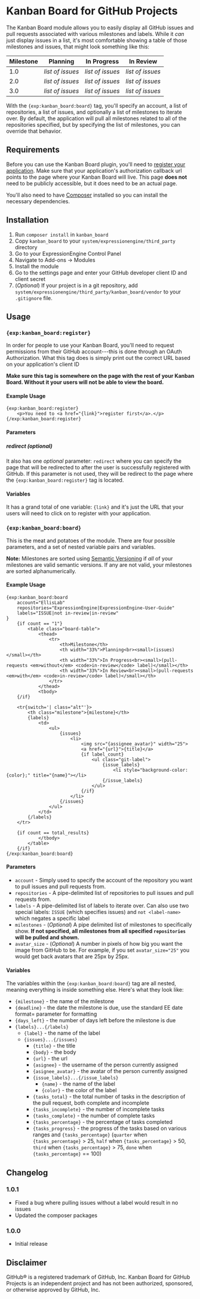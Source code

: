 # Kanban Board for GitHub Projects

The Kanban Board module allows you to easily display all GitHub issues and pull
requests associated with various milestones and labels. While it *can* just
display issues in a list, it's most comfortable showing a table of those
milestones and issues, that might look something like this:

| Milestone | Planning         | In Progress      | In Review        |
| --------- | ---------------- | ---------------- | ---------------- |
| 1.0       | *list of issues* | *list of issues* | *list of issues* |
| 2.0       | *list of issues* | *list of issues* | *list of issues* |
| 3.0       | *list of issues* | *list of issues* | *list of issues* |

With the `{exp:kanban_board:board}` tag, you'll specify an account, a list of
repositories, a list of issues, and optionally a list of milestones to iterate
over. By default, the application will pull all milestones related to all of the
repositories specified, but by specifying the list of milestones, you can
override that behavior.

## Requirements

Before you can use the Kanban Board plugin, you'll need to [register your
application](https://github.com/settings/applications/new). Make sure that your
application's authorization callback url points to the page where your Kanban
Board will live. This page **does not** need to be publicly accessible, but it
does need to be an actual page.

You'll also need to have [Composer](https://getcomposer.org) installed so you
can install the necessary dependencies.

## Installation

1. Run `composer install` in `kanban_board`
2. Copy `kanban_board` to your `system/expressionengine/third_party` directory
3. Go to your ExpressionEngine Control Panel
4. Navigate to Add-ons -> Modules
5. Install the module
6. Go to the settings page and enter your GitHub developer client ID and client
   secret
7. (*Optional*) If your project is in a git repository, add
   `system/expressionengine/third_party/kanban_board/vendor` to your `.gitignore`
   file.

## Usage

### `{exp:kanban_board:register}`

In order for people to use your Kanban Board, you'll need to request permissions
from their GitHub account---this is done through an OAuth Authorization. What
this tag does is simply print out the correct URL based on your application's
client ID

**Make sure this tag is somewhere on the page with the rest of your Kanban Board.
Without it your users will not be able to view the board.**

#### Example Usage

    {exp:kanban_board:register}
        <p>You need to <a href="{link}">register first</a>.</p>
    {/exp:kanban_board:register}

#### Parameters

##### redirect (*optional*)

It also has one *optional* parameter: `redirect` where you can specify the page
that will be redirected to after the user is successfully registered with
GitHub. If this parameter is not used, they will be redirect to the page where
the `{exp:kanban_board:register}` tag is located.

#### Variables

It has a grand total of one variable: `{link}` and it's just the URL that your
users will need to click on to register with your application.

### `{exp:kanban_board:board}`

This is the meat and potatoes of the module. There are four possible parameters,
and a set of nested variable pairs and variables.

**Note:** Milestones are sorted using [Semantic Versioning](http://semver.org)
if *all* of your milestones are valid semantic versions. If any are not valid,
your milestones are sorted alphanumerically.

#### Example Usage

    {exp:kanban_board:board
        account="EllisLab"
        repositories="ExpressionEngine|ExpressionEngine-User-Guide"
        labels="ISSUE|not in-review|in-review"
    }
        {if count == "1"}
            <table class="board-table">
                <thead>
                    <tr>
                        <th>Milestone</th>
                        <th width="33%">Planning<br><small>(issues)</small></th>
                        <th width="33%">In Progress<br><small>(pull-requests <em>without</em> <code>in-review</code> label)</small></th>
                        <th width="33%">In Review<br><small>(pull-requests <em>with</em> <code>in-review</code> label)</small></th>
                    </tr>
                </thead>
                <tbody>
        {/if}

        <tr{switch='| class="alt"'}>
            <th class="milestone">{milestone}</th>
            {labels}
                <td>
                    <ul>
                        {issues}
                            <li>
                                <img src="{assignee_avatar}" width="25">
                                <a href="{url}">{title}</a>
                                {if label_count}
                                    <ul class="git-label">
                                        {issue_labels}
                                            <li style="background-color: {color};" title="{name}"></li>
                                        {/issue_labels}
                                    </ul>
                                {/if}
                            </li>
                        {/issues}
                    </ul>
                </td>
            {/labels}
        </tr>

        {if count == total_results}
                </tbody>
            </table>
        {/if}
    {/exp:kanban_board:board}

#### Parameters

- `account` - Simply used to specify the account of the repository you want to
  pull issues and pull requests from.
- `repositories` - A pipe-delimited list of repositories to pull issues and pull
  requests from.
- `labels` - A pipe-delimited list of labels to iterate over. Can also use two
  special labels: `ISSUE` (which specifies issues) and `not <label-name>` which
  negates a specific label
- `milestones` - (*Optional*) A pipe delimited list of milestones to
  specifically show. **If not specified, all milestones from all specified
  `repositories` will be pulled and shown.**
- `avatar_size` - (*Optional*) A number in pixels of how big you want the image
  from GitHub to be. For example, if you set `avatar_size="25"` you would get
  back avatars that are 25px by 25px.

#### Variables

The variables within the `{exp:kanban_board:board}` tag are all nested, meaning
everything is inside something else. Here's what they look like:

- `{milestone}` - the name of the milestone
- `{deadline}` - the date the milestone is due, use the standard EE date format= parameter for formatting
- `{days_left}` - the number of days left before the milestone is due
- `{labels}...{/labels}`
    - `{label}` - the name of the label
    - `{issues}...{/issues}`
        - `{title}` - the title
        - `{body}` - the body
        - `{url}` - the url
        - `{asignee}` - the username of the person currently assigned
        - `{asignee_avatar}` - the avatar of the person currently assigned
        - `{issue_labels}...{/issue_labels}`
            - `{name}` - the name of the label
            - `{color}` - the color of the label
        - `{tasks_total}` - the total number of tasks in the description of the pull request, both complete and incomplete
        - `{tasks_incomplete}` - the number of incomplete tasks
        - `{tasks_complete}` - the number of complete tasks
        - `{tasks_percentage}` - the percentage of tasks completed
        - `{tasks_progress}` - the progress of the tasks based on various ranges and `{tasks_percentage}` (`quarter` when `{tasks_percentage}` > 25, `half` when `{tasks_percentage}` > 50, `third` when `{tasks_percentage}` > 75, `done` when `{tasks_percentage}` == 100)

## Changelog

### 1.0.1

- Fixed a bug where pulling issues without a label would result in no issues
- Updated the composer packages

### 1.0.0

- Initial release

## Disclaimer

GitHub® is a registered trademark of GitHub, Inc. Kanban Board for GitHub
Projects is an independent project and has not been authorized, sponsored, or
otherwise approved by GitHub, Inc.
